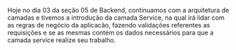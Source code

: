 Hoje no dia 03 da seção 05 de Backend, continuamos com a arquitetura de camadas e tivemos a introdução da camada Service, na qual irá lidar com as regras de negócio da aplicacão, fazendo validações referentes as requisições e se as mesmas contém os dados necessários para que a camada service realize seu trabalho.